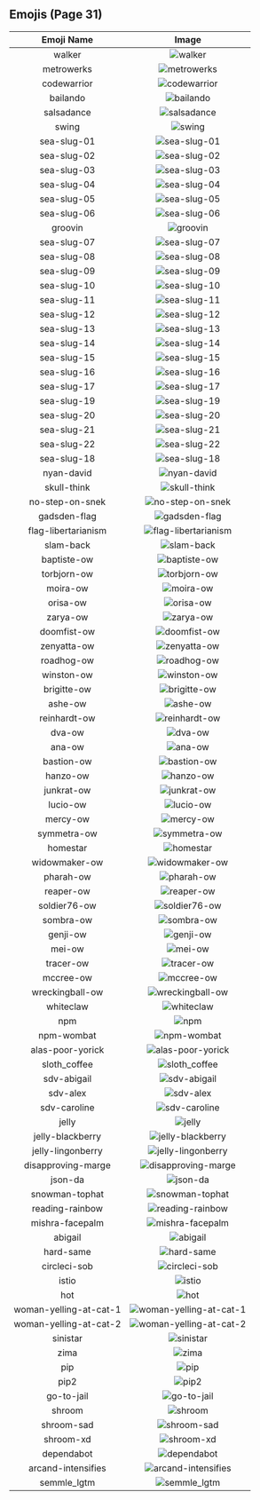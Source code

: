 
  ## Emojis (Page 31)
  |Emoji Name|Image|
  | :-: | :-: |
  |walker| ![walker](/output/walker)|
  |metrowerks| ![metrowerks](/output/metrowerks.png)|
  |codewarrior| ![codewarrior](/output/codewarrior)|
  |bailando| ![bailando](/output/bailando.gif)|
  |salsadance| ![salsadance](/output/salsadance)|
  |swing| ![swing](/output/swing)|
  |sea-slug-01| ![sea-slug-01](/output/sea-slug-01.png)|
  |sea-slug-02| ![sea-slug-02](/output/sea-slug-02.png)|
  |sea-slug-03| ![sea-slug-03](/output/sea-slug-03.png)|
  |sea-slug-04| ![sea-slug-04](/output/sea-slug-04.png)|
  |sea-slug-05| ![sea-slug-05](/output/sea-slug-05.png)|
  |sea-slug-06| ![sea-slug-06](/output/sea-slug-06.png)|
  |groovin| ![groovin](/output/groovin.gif)|
  |sea-slug-07| ![sea-slug-07](/output/sea-slug-07.png)|
  |sea-slug-08| ![sea-slug-08](/output/sea-slug-08.png)|
  |sea-slug-09| ![sea-slug-09](/output/sea-slug-09.png)|
  |sea-slug-10| ![sea-slug-10](/output/sea-slug-10.png)|
  |sea-slug-11| ![sea-slug-11](/output/sea-slug-11.png)|
  |sea-slug-12| ![sea-slug-12](/output/sea-slug-12.png)|
  |sea-slug-13| ![sea-slug-13](/output/sea-slug-13.png)|
  |sea-slug-14| ![sea-slug-14](/output/sea-slug-14.png)|
  |sea-slug-15| ![sea-slug-15](/output/sea-slug-15.png)|
  |sea-slug-16| ![sea-slug-16](/output/sea-slug-16.png)|
  |sea-slug-17| ![sea-slug-17](/output/sea-slug-17.png)|
  |sea-slug-19| ![sea-slug-19](/output/sea-slug-19.png)|
  |sea-slug-20| ![sea-slug-20](/output/sea-slug-20.png)|
  |sea-slug-21| ![sea-slug-21](/output/sea-slug-21.png)|
  |sea-slug-22| ![sea-slug-22](/output/sea-slug-22.png)|
  |sea-slug-18| ![sea-slug-18](/output/sea-slug-18.png)|
  |nyan-david| ![nyan-david](/output/nyan-david.gif)|
  |skull-think| ![skull-think](/output/skull-think.png)|
  |no-step-on-snek| ![no-step-on-snek](/output/no-step-on-snek.jpg)|
  |gadsden-flag| ![gadsden-flag](/output/gadsden-flag)|
  |flag-libertarianism| ![flag-libertarianism](/output/flag-libertarianism)|
  |slam-back| ![slam-back](/output/slam-back.jpg)|
  |baptiste-ow| ![baptiste-ow](/output/baptiste-ow.png)|
  |torbjorn-ow| ![torbjorn-ow](/output/torbjorn-ow.png)|
  |moira-ow| ![moira-ow](/output/moira-ow.png)|
  |orisa-ow| ![orisa-ow](/output/orisa-ow.png)|
  |zarya-ow| ![zarya-ow](/output/zarya-ow.png)|
  |doomfist-ow| ![doomfist-ow](/output/doomfist-ow.png)|
  |zenyatta-ow| ![zenyatta-ow](/output/zenyatta-ow.png)|
  |roadhog-ow| ![roadhog-ow](/output/roadhog-ow.png)|
  |winston-ow| ![winston-ow](/output/winston-ow.png)|
  |brigitte-ow| ![brigitte-ow](/output/brigitte-ow.png)|
  |ashe-ow| ![ashe-ow](/output/ashe-ow.png)|
  |reinhardt-ow| ![reinhardt-ow](/output/reinhardt-ow.png)|
  |dva-ow| ![dva-ow](/output/dva-ow.png)|
  |ana-ow| ![ana-ow](/output/ana-ow.png)|
  |bastion-ow| ![bastion-ow](/output/bastion-ow.png)|
  |hanzo-ow| ![hanzo-ow](/output/hanzo-ow.png)|
  |junkrat-ow| ![junkrat-ow](/output/junkrat-ow.png)|
  |lucio-ow| ![lucio-ow](/output/lucio-ow.png)|
  |mercy-ow| ![mercy-ow](/output/mercy-ow.png)|
  |symmetra-ow| ![symmetra-ow](/output/symmetra-ow.png)|
  |homestar| ![homestar](/output/homestar.jpg)|
  |widowmaker-ow| ![widowmaker-ow](/output/widowmaker-ow.png)|
  |pharah-ow| ![pharah-ow](/output/pharah-ow.png)|
  |reaper-ow| ![reaper-ow](/output/reaper-ow.png)|
  |soldier76-ow| ![soldier76-ow](/output/soldier76-ow.png)|
  |sombra-ow| ![sombra-ow](/output/sombra-ow.png)|
  |genji-ow| ![genji-ow](/output/genji-ow.png)|
  |mei-ow| ![mei-ow](/output/mei-ow.png)|
  |tracer-ow| ![tracer-ow](/output/tracer-ow.png)|
  |mccree-ow| ![mccree-ow](/output/mccree-ow.png)|
  |wreckingball-ow| ![wreckingball-ow](/output/wreckingball-ow.jpg)|
  |whiteclaw| ![whiteclaw](/output/whiteclaw.jpg)|
  |npm| ![npm](/output/npm.png)|
  |npm-wombat| ![npm-wombat](/output/npm-wombat.png)|
  |alas-poor-yorick| ![alas-poor-yorick](/output/alas-poor-yorick)|
  |sloth_coffee| ![sloth_coffee](/output/sloth_coffee.png)|
  |sdv-abigail| ![sdv-abigail](/output/sdv-abigail.png)|
  |sdv-alex| ![sdv-alex](/output/sdv-alex.png)|
  |sdv-caroline| ![sdv-caroline](/output/sdv-caroline.png)|
  |jelly| ![jelly](/output/jelly.png)|
  |jelly-blackberry| ![jelly-blackberry](/output/jelly-blackberry.png)|
  |jelly-lingonberry| ![jelly-lingonberry](/output/jelly-lingonberry.png)|
  |disapproving-marge| ![disapproving-marge](/output/disapproving-marge.png)|
  |json-da| ![json-da](/output/json-da.png)|
  |snowman-tophat| ![snowman-tophat](/output/snowman-tophat.gif)|
  |reading-rainbow| ![reading-rainbow](/output/reading-rainbow.png)|
  |mishra-facepalm| ![mishra-facepalm](/output/mishra-facepalm.png)|
  |abigail| ![abigail](/output/abigail.png)|
  |hard-same| ![hard-same](/output/hard-same.png)|
  |circleci-sob| ![circleci-sob](/output/circleci-sob.png)|
  |istio| ![istio](/output/istio.png)|
  |hot| ![hot](/output/hot.png)|
  |woman-yelling-at-cat-1| ![woman-yelling-at-cat-1](/output/woman-yelling-at-cat-1.png)|
  |woman-yelling-at-cat-2| ![woman-yelling-at-cat-2](/output/woman-yelling-at-cat-2.png)|
  |sinistar| ![sinistar](/output/sinistar.jpg)|
  |zima| ![zima](/output/zima.png)|
  |pip| ![pip](/output/pip.png)|
  |pip2| ![pip2](/output/pip2.png)|
  |go-to-jail| ![go-to-jail](/output/go-to-jail.jpg)|
  |shroom| ![shroom](/output/shroom.png)|
  |shroom-sad| ![shroom-sad](/output/shroom-sad.png)|
  |shroom-xd| ![shroom-xd](/output/shroom-xd.png)|
  |dependabot| ![dependabot](/output/dependabot.png)|
  |arcand-intensifies| ![arcand-intensifies](/output/arcand-intensifies.gif)|
  |semmle_lgtm| ![semmle_lgtm](/output/semmle_lgtm.png)|
  